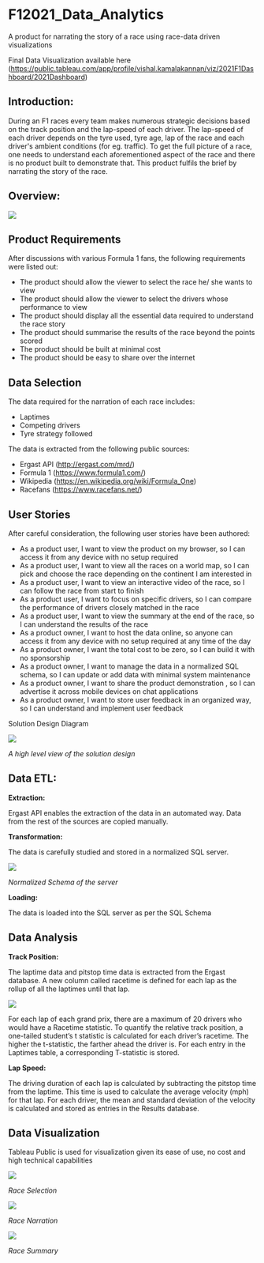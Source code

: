 # F12021_Data_Analytics

A product for narrating the story of a race using race-data driven visualizations

Final Data Visualization available here (https://public.tableau.com/app/profile/vishal.kamalakannan/viz/2021F1Dashboard/2021Dashboard)

## Introduction:

During an F1 races every team makes numerous strategic decisions based on the track position and the lap-speed of each driver.
The lap-speed of each driver depends on the tyre used, tyre age, lap of the race and each driver's ambient conditions (for eg. traffic).
To get the full picture of a race, one needs to understand each aforementioned aspect of the race and there is no product built to demonstrate that.
This product fulfils the brief by narrating the story of the race.

## Overview:

![](Process_Overview.png)

## Product Requirements

After discussions with various Formula 1 fans, the following requirements were listed out:

- The product should allow the viewer to select the race he/ she wants to view
- The product should allow the viewer to select the drivers whose performance to view
- The product should display all the essential data required to understand the race story
- The product should summarise the results of the race beyond the points scored
- The product should be built at minimal cost
- The product should be easy to share over the internet

## Data Selection

The data required for the narration of each race includes:

- Laptimes
- Competing drivers
- Tyre strategy followed

The data is extracted from the following public sources:

- Ergast API (http://ergast.com/mrd/)
- Formula 1 (https://www.formula1.com/)
- Wikipedia (https://en.wikipedia.org/wiki/Formula_One)
- Racefans (https://www.racefans.net/)

## User Stories

After careful consideration, the following user stories have been authored:

- As a product user, I want to view the product on my browser, so I can access it from any device with no setup required
- As a product user, I want to view all the races on a world map, so I can pick and choose the race depending on the continent I am interested in
- As a product user, I want to view an interactive video of the race, so I can follow the race from start to finish
- As a product user, I want to focus on specific drivers, so I can compare the performance of drivers closely matched in the race
- As a product user, I want to view the summary at the end of the race, so I can understand the results of the race
- As a product owner, I want to host the data online, so anyone can access it from any device with no setup required at any time of the day
- As a product owner, I want the total cost to be zero, so I can build it with no sponsorship
- As a product owner, I want to manage the data in a normalized SQL schema, so I can update or add data with minimal system maintenance
- As a product owner, I want to share the product demonstration , so I can advertise it across mobile devices on chat applications
- As a product owner, I want to store user feedback in an organized way, so I can understand and implement user feedback

Solution Design Diagram

![](Sys_Arch.png)

*A high level view of the solution design*

## Data ETL:

**Extraction:**

Ergast API enables the extraction of the data in an automated way. Data from the rest of the sources are copied manually.

**Transformation:**

The data is carefully studied and stored in a normalized SQL server.

![](SQL_Schema.png)

*Normalized Schema of the server*

**Loading:**

The data is loaded into the SQL server as per the SQL Schema

## Data Analysis

**Track Position:**

The laptime data and pitstop time data is extracted from the Ergast database. A new column called racetime is defined for each lap as the rollup of all the laptimes until that lap.

![](Laptime_Rollup.png)

For each lap of each grand prix, there are a maximum of 20 drivers who would have a Racetime statistic. To quantify the relative track position, a one-tailed student’s t statistic is calculated for each driver’s racetime. The higher the t-statistic, the farther ahead the driver is. For each entry in the Laptimes table, a corresponding T-statistic is stored.

**Lap Speed:**

The driving duration of each lap is calculated by subtracting the pitstop time from the laptime. This time is used to calculate the average velocity (mph) for that lap.
For each driver, the mean and standard deviation of the velocity is calculated and stored as entries in the Results database.

## Data Visualization

Tableau Public is used for visualization given its ease of use, no cost and high technical capabilities

![](Map.png)

*Race Selection*

![](Narration.png)

*Race Narration*

![](Summary.png)

*Race Summary*